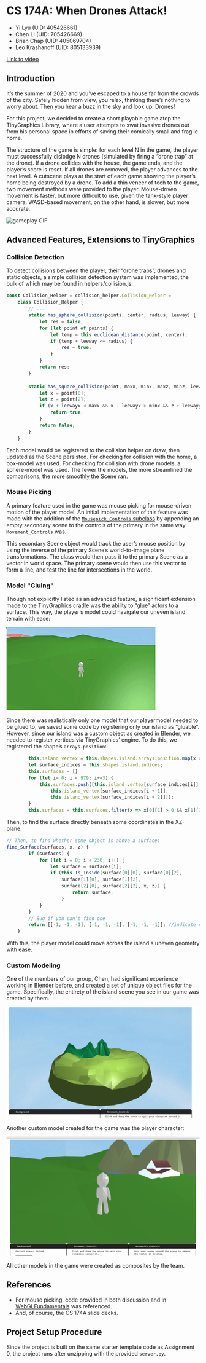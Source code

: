 # CS 174A: When Drones Attack!

* Yi Lyu (UID: 405426661)
* Chen Li (UID: 705426669)
* Brian Chap (UID: 405069704)
* Leo Krashanoff (UID: 805133939)

[Link to video](https://drive.google.com/file/d/1YEIfKlGhsWbC1pKLfkKlReeMSL2k0Joj/view?usp=sharing)

## Introduction

It’s the summer of 2020 and you’ve escaped to a house far from the crowds of the city. Safely hidden from view, you relax, thinking there’s nothing to worry about. Then you hear a buzz in the sky and look up. Drones!

For this project, we decided to create a short playable game atop the TinyGraphics Library, where a user attempts to swat invasive drones out from his personal space in efforts of saving their comically small and fragile home.

The structure of the game is simple: for each level N in the game, the player must successfully dislodge N drones (simulated by firing a “drone trap” at the drone). If a drone collides with the house, the game ends, and the player’s score is reset. If all drones are removed, the player advances to the next level. A cutscene plays at the start of each game showing the player’s home being destroyed by a drone. To add a thin veneer of tech to the game, two movement methods were provided to the player. Mouse-driven movement is faster, but more difficult to use, given the tank-style player camera. WASD-based movement, on the other hand, is slower, but more accurate.

![gameplay GIF](assets/report/gameplay.gif)

## Advanced Features, Extensions to TinyGraphics

### Collision Detection

To detect collisions between the player, their “drone traps”, drones and static objects, a simple collision detection system was implemented, the bulk of which may be found in helpers/collision.js:

```js
const Collision_Helper = collision_helper.Collision_Helper =
    class Collision_Helper {
        // ...
        static has_sphere_collision(points, center, radius, leeway) {
            let res = false;
            for (let point of points) {
                let temp = this.euclidean_distance(point, center);
                if (temp + leeway <= radius) {
                    res = true;
                }
            }
            return res;
        }
 
        static has_square_collision(point, maxx, minx, maxz, minz, leewayx = 0, leewayy = 0) {
            let x = point[0];
            let z = point[2];
            if (x + leewayx < maxx && x - leewayx > minx && z + leewayy < maxz && z - leewayy > minz) {
                return true;
            }
            return false;
        }
    }
```

Each model would be registered to the collision helper on draw, then updated as the Scene persisted. For checking for collision with the home, a box-model was used. For checking for collision with drone models, a sphere-model was used. The fewer the models, the more streamlined the comparisons, the more smoothly the Scene ran.

### Mouse Picking

A primary feature used in the game was mouse picking for mouse-driven motion of the
player model. An initial implementation of this feature was made with the addition of the [`Mousepick_Controls` subclass](helpers/mousepick.js) by appending an empty secondary scene to the controls of the primary in the same way `Movement_Controls` was.

This secondary Scene object would track the user’s mouse position by using the inverse of the primary Scene’s world-to-image plane transformations. The class would then pass it to the primary Scene as a vector in world space. The primary scene would then use this vector to form a line, and test the line for intersections in the world.

### Model "Gluing"

Though not explicitly listed as an advanced feature, a significant extension made to the TinyGraphics cradle was the ability to “glue” actors to a surface. This way, the player’s model could navigate our uneven island terrain with ease:

![demonstration of "model gluing"](assets/report/gluing.gif)

Since there was realistically only one model that our playermodel needed to be glued to, we saved some code by registering only our island as “gluable”. However, since our island was a custom object as created in Blender, we needed to register vertices via TinyGraphics’ engine. To do this, we registered the shape’s `arrays.position`:

```js
        this.island_vertex = this.shapes.island.arrays.position.map(x => [x[0]*this.island_scale, x[1]*this.island_scale, x[2]*this.island_scale])
        let surface_indices = this.shapes.island.indices;
        this.surfaces = []
        for (let i= 0; i < 979; i+=3) {
            this.surfaces.push([this.island_vertex[surface_indices[i]],
                this.island_vertex[surface_indices[i + 1]],
                this.island_vertex[surface_indices[i + 2]]]);
        }
        this.surfaces = this.surfaces.filter(x => x[0][1] > 0 && x[1][1] > 0 && x[2][1] > 0);
```

Then, to find the surface directly beneath some coordinates in the XZ-plane:

```js
// Then, to find whether some object is above a surface:    
find_Surface(surfaces, x, z) {
        if (surfaces) {
            for (let i = 0; i < 230; i++) {
                let surface = surfaces[i];
                if (this.Is_Inside(surface[0][0], surface[0][2],
                    surface[1][0], surface[1][2],
                    surface[2][0], surface[2][2], x, z)) {
                        return surface;
                    }
            }
        }
        // Bug if you can't find one
        return [[-1, -1, -1], [-1, -1, -1], [-1, -1, -1]]; //indicate error
    }
```

With this, the player model could move across the island's uneven geometry with ease.

### Custom Modeling

One of the members of our group, Chen, had significant experience working in Blender before, and created a set of unique object files for the game. Specifically, the entirety of the island scene you see in our game was created by them.

![early rendition of island scene](assets/report/island-preliminary.jpeg)

Another custom model created for the game was the player character:

![player model](assets/report/playermodel.jpeg)

All other models in the game were created as composites by the team.

## References

* For mouse picking, code provided in both discussion and in [WebGLFundamentals](https://webglfundamentals.org/webgl/lessons/webgl-picking.html) was referenced.
* And, of course, the CS 174A slide decks.

## Project Setup Procedure

Since the project is built on the same starter template code as Assignment 0, the project
runs after unzipping with the provided `server.py`.
